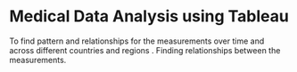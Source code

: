 # Medical Data Analysis using Tableau
To find pattern and relationships for the measurements over time and across different countries and regions . Finding relationships between the measurements.

